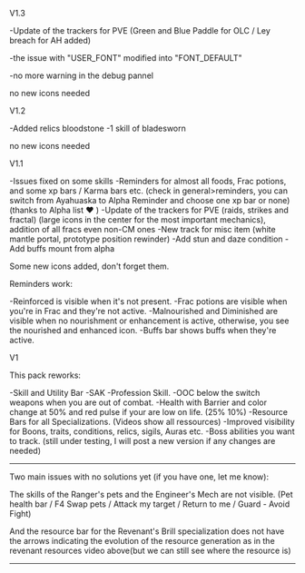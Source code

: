 V1.3

-Update of the trackers for PVE (Green and Blue Paddle for OLC / Ley breach for AH added)

-the issue with "USER_FONT" modified into "FONT_DEFAULT"

-no more warning in the debug pannel

no new icons needed



V1.2

-Added relics bloodstone
-1 skill of bladesworn

no new icons needed



V1.1

-Issues fixed on some skills
-Reminders for almost all foods, Frac potions, and some xp bars / Karma bars etc. (check in general>reminders, you can switch from Ayahuaska to Alpha Reminder and choose one xp bar or none) (thanks to Alpha list ❤️ )
-Update of the trackers for PVE (raids, strikes and fractal) (large icons in the center for the most important mechanics), addition of all fracs even non-CM ones
-New track for misc item (white mantle portal, prototype position rewinder)
-Add stun and daze condition
-Add buffs mount from alpha

Some new icons added, don't forget them.


Reminders work:

-Reinforced is visible when it's not present.
-Frac potions are visible when you're in Frac and they're not active.
-Malnourished and Diminished are visible when no nourishment or enhancement is active, otherwise, you see the nourished and enhanced icon.
-Buffs bar shows buffs when they're active.



V1

This pack reworks:

-Skill and Utility Bar
-SAK
-Profession Skill.
-OOC below the switch weapons when you are out of combat.
-Health with Barrier and color change at 50% and red pulse if your are low on life. (25% 10%)
-Resource Bars for all Specializations. (Videos show all ressources)
-Improved visibility for Boons, traits, conditions, relics, sigils, Auras etc.
-Boss abilities you want to track. (still under testing, I will post a new version if any changes are needed)

---

Two main issues with no solutions yet (if you have one, let me know):

The skills of the Ranger's pets and the Engineer's Mech are not visible.
(Pet health bar / F4 Swap pets / Attack my target / Return to me / Guard - Avoid Fight)

And the resource bar for the Revenant's Brill specialization does not have the arrows indicating the evolution of the resource generation as in the revenant resources video above(but we can still see where the resource is)

---
